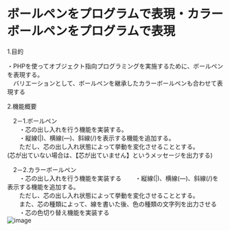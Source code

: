# ボールペンをプログラムで表現・カラーボールペンをプログラムで表現

1.目的	
	
・PHPを使ってオブジェクト指向プログラミングを実施するために、ボールペンを表現する。  
　バリエーションとして、ボールペンを継承したカラーボールペンも合わせて表現する	
	
	
2.機能概要	
	
　2－1.ボールペン	
　　・芯の出し入れを行う機能を実装する。  
　　・縦線(|)、横線(―)、斜線(/)を表示する機能を追加する。	
　　ただし、芯の出し入れ状態によって挙動を変化させることとする。	
	(芯が出ていない場合は、【芯が出ていません】というメッセージを出力する)
	
　2－2.カラーボールペン	
　　・芯の出し入れを行う機能を実装する	
　　・縦線(|)、横線(―)、斜線(/)を表示する機能を追加する。	
　　ただし、芯の出し入れ状態によって挙動を変化させることとする。	
　　また、芯の種類によって、線を書いた後、色の種類の文字列を出力させる	
　　・芯の色切り替え機能を実装する	
![image](https://user-images.githubusercontent.com/82436202/137627707-ec094e08-5662-4034-aa6b-7719b04ecc73.png)

